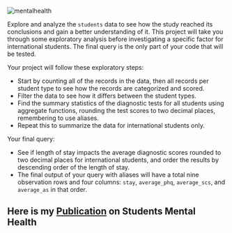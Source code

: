 ![mentalhealth](https://github.com/Aakaaaassh/SQL/assets/66636545/ccc47fbb-cffc-47f3-b90b-0422353b76f1)

Explore and analyze the `students` data to see how the study reached its conclusions and gain a better understanding of it. This project will take you through some exploratory analysis before investigating a specific factor for international students. The final query is the only part of your code that will be tested.

Your project will follow these exploratory steps:

- Start by counting all of the records in the data, then all records per student type to see how the records are categorized and scored.
- Filter the data to see how it differs between the student types.
- Find the summary statistics of the diagnostic tests for all students using aggregate functions, rounding the test scores to two decimal places, remembering to use aliases.
- Repeat this to summarize the data for international students only.


Your final query:

- See if length of stay impacts the average diagnostic scores rounded to two decimal places for international students, and order the results by descending order of the length of stay.
- The final output of your query with aliases will have a total nine observation rows and four columns: `stay`, `average_phq`, `average_scs`, and `average_as` in that order.

## Here is my [Publication](https://app.datacamp.com/workspace/w/f3c5c4a2-dd13-4cd8-bafa-28f627dbf9fc) on Students Mental Health
